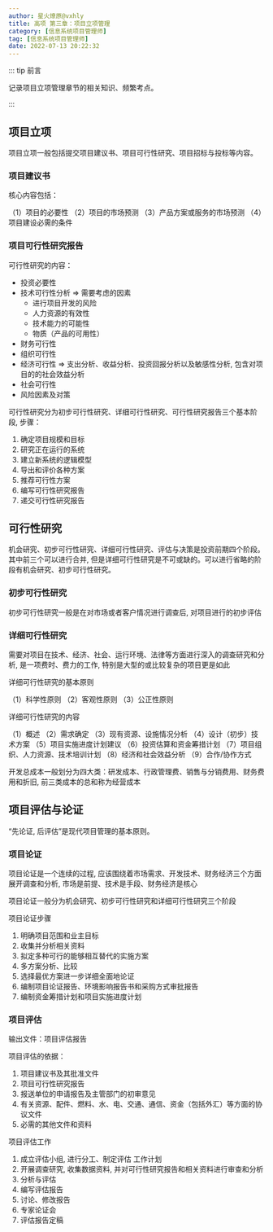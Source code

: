 ```yaml
---
author: 星火燎原@vxhly
title: 高项 第三章：项目立项管理
category: [信息系统项目管理师]
tag: [信息系统项目管理师]
date: 2022-07-13 20:22:32
---
```


::: tip 前言

记录项目立项管理章节的相关知识、频繁考点。

:::

<!-- more -->

## 项目立项

项目立项一般包括提交项目建议书、项目可行性研究、项目招标与投标等内容。

### 项目建议书

核心内容包括：

（1）项目的必要性
（2）项目的市场预测
（3）产品方案或服务的市场预测
（4）项目建设必需的条件

### 项目可行性研究报告

可行性研究的内容：

- 投资必要性
- 技术可行性分析 => 需要考虑的因素
  - 进行项目开发的风险
  - 人力资源的有效性
  - 技术能力的可能性
  - 物质（产品的可用性）
- 财务可行性
- 组织可行性
- 经济可行性 => 支出分析、收益分析、投资回报分析以及敏感性分析, 包含对项目的的社会效益分析
- 社会可行性
- 风险因素及对策

可行性研究分为初步可行性研究、详细可行性研究、可行性研究报告三个基本阶段, 步骤：

1. 确定项目规模和目标
2. 研究正在运行的系统
3. 建立新系统的逻辑模型
4. 导出和评价各种方案
5. 推荐可行性方案
6. 编写可行性研究报告
7. 递交可行性研究报告

## 可行性研究

机会研究、初步可行性研究、详细可行性研究、评估与决策是投资前期四个阶段。其中前三个可以进行合并, 但是详细可行性研究是不可或缺的。可以进行省略的阶段有机会研究、初步可行性研究。

### 初步可行性研究

初步可行性研究一般是在对市场或者客户情况进行调查后, 对项目进行的初步评估

### 详细可行性研究

需要对项目在技术、经济、社会、运行环境、法律等方面进行深入的调查研究和分析, 是一项费时、费力的工作, 特别是大型的或比较复杂的项目更是如此

详细可行性研究的基本原则

（1）科学性原则
（2）客观性原则
（3）公正性原则

详细可行性研究的内容

（1）概述
（2）需求确定
（3）现有资源、设施情况分析
（4）设计（初步）技术方案
（5）项目实施进度计划建议
（6）投资估算和资金筹措计划
（7）项目组织、人力资源、技术培训计划
（8）经济和社会效益分析
（9）合作/协作方式

开发总成本一般划分为四大类：研发成本、行政管理费、销售与分销费用、财务费用和折旧, 前三类成本的总和称为经营成本

## 项目评估与论证

“先论证, 后评估”是现代项目管理的基本原则。

### 项目论证

项目论证是一个连续的过程, 应该围绕着市场需求、开发技术、财务经济三个方面展开调查和分析, 市场是前提、技术是手段、财务经济是核心

项目论证一般分为机会研究、初步可行性研究和详细可行性研究三个阶段

项目论证步骤

1. 明确项目范围和业主目标
2. 收集并分析相关资料
3. 拟定多种可行的能够相互替代的实施方案
4. 多方案分析、比较
5. 选择最优方案进一步详细全面地论证
6. 编制项目论证报告、环境影响报告书和采购方式审批报告
7. 编制资金筹措计划和项目实施进度计划

### 项目评估

输出文件：项目评估报告

项目评估的依据：

1. 项目建议书及其批准文件
2. 项目可行性研究报告
3. 报送单位的申请报告及主管部门的初审意见
4. 有关资源、配件、燃料、水、电、交通、通信、资金（包括外汇）等方面的协议文件
5. 必需的其他文件和资料

项目评估工作

1. 成立评估小组, 进行分工、制定评估 工作计划
2. 开展调查研究, 收集数据资料, 并对可行性研究报告和相关资料进行审查和分析
3. 分析与评估
4. 编写评估报告
5. 讨论、修改报告
6. 专家论证会
7. 评估报告定稿
